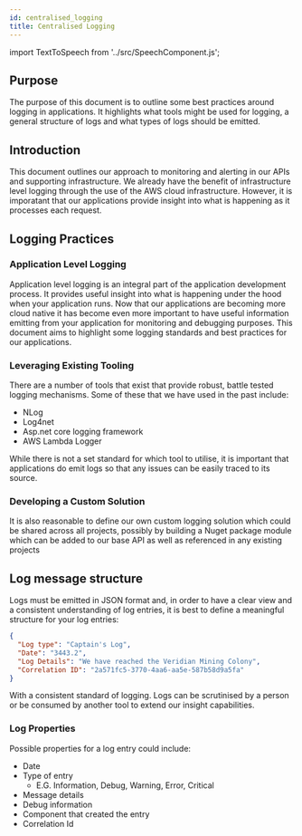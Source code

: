 ```yaml
---
id: centralised_logging
title: Centralised Logging
---
```


import TextToSpeech from '../src/SpeechComponent.js';

<TextToSpeech>

## Purpose
The purpose of this document is to outline some best practices around logging in applications.  It highlights what tools might be used for logging, a general structure of logs and what types of logs should be emitted.

## Introduction

This document outlines our approach to monitoring and alerting in our APIs and supporting infrastructure.  We already have the benefit of infrastructure level logging through the use of the AWS cloud infrastructure.  However, it is imporatant that our applications provide insight into what is happening as it processes each request.

## Logging Practices

### Application Level Logging

Application level logging is an integral part of the application development process.  It provides useful insight into what is happening under the hood when your application runs.  Now that our applications are becoming more cloud native it has become even more important to have useful information emitting from your application for monitoring and debugging purposes.  This document aims to highlight some logging standards and best practices for our applications.

### Leveraging Existing Tooling

There are a number of tools that exist that provide robust, battle tested logging mechanisms.  Some of these that we have used in the past include:

- NLog
- Log4net
- Asp.net core logging framework
- AWS Lambda Logger

While there is not a set standard for which tool to utilise, it is important that applications do emit logs so that any issues can be easily traced to its source.

### Developing a Custom Solution

It is also reasonable to define our own custom logging solution which could be shared across all projects, possibly by building a Nuget package module which can be added to our base API as well as referenced in any existing projects

## Log message structure

Logs must be emitted in JSON format and, in order to have a clear view and a consistent understanding of log entries, it is best to define a meaningful structure for your log entries:

```json
{
  "Log type": "Captain's Log",
  "Date": "3443.2",
  "Log Details": "We have reached the Veridian Mining Colony",
  "Correlation ID": "2a571fc5-3770-4aa6-aa5e-587b58d9a5fa"
}
```

With a consistent standard of logging.  Logs can be scrutinised by a person or be consumed by another tool to extend our insight capabilities.

### Log Properties
Possible properties for a log entry could include:

- Date
- Type of entry 
  * E.G. Information, Debug, Warning, Error, Critical
- Message details
- Debug information
- Component that created the entry
- Correlation Id

</TextToSpeech>